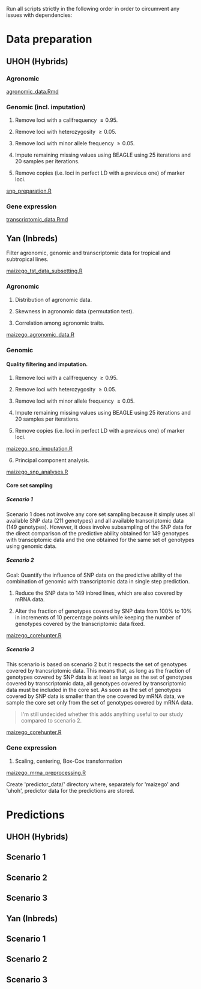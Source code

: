 Run all scripts strictly in the following order in order to circumvent any
issues with dependencies:

# Data preparation
## UHOH (Hybrids)
### Agronomic
[agronomic_data.Rmd](reports/agronomic_data.Rmd)

### Genomic (incl. imputation)

1.   Remove loci with a callfrequency $\geq 0.95$.

2.   Remove loci with heterozygosity $\geq 0.05$.

3.   Remove loci with minor allele frequency $\geq 0.05$.

4.   Impute remaining missing values using BEAGLE using 25 iterations and 20
     samples per iterations.

5.   Remove copies (i.e. loci in perfect LD with a previous one) of marker
     loci.

[snp_preparation.R](analysis/snp_preparation.R)


### Gene expression

[transcriptomic_data.Rmd](reports/transcriptomic_data.Rmd)




## Yan (Inbreds)
Filter agronomic, genomic and transcriptomic data for tropical and subtropical
lines.

[maizego_tst_data_subsetting.R](analysis/maizego_tst_data_subsetting.R)



### Agronomic
1.   Distribution of agronomic data.

2.   Skewness in agronomic data (permutation test).

3.   Correlation among agronomic traits.

[maizego_agronomic_data.R](analysis/maizego_agronomic_data.R)


### Genomic
#### Quality filtering and imputation.

1.   Remove loci with a callfrequency $\geq 0.95$.

2.   Remove loci with heterozygosity $\geq 0.05$.

3.   Remove loci with minor allele frequency $\geq 0.05$.

4.   Impute remaining missing values using BEAGLE using 25 iterations and 20
     samples per iterations.

5.   Remove copies (i.e. loci in perfect LD with a previous one) of marker
     loci.

[maizego_snp_imputation.R](analysis/maizego_snp_imputation.R)

6.   Principal component analysis.

[maizego_snp_analyses.R](analysis/maizego_snp_analyses.R)


#### Core set sampling
##### Scenario 1
Scenario 1 does not involve any core set sampling because it simply uses all
available SNP data (211 genotypes) and all available transcriptomic data (149
genotypes).
However, it does involve subsampling of the SNP data for the direct comparison
of the predictive ability obtained for 149 genotypes with transciptomic data
and the one obtained for the same set of genotypes using genomic data.


##### Scenario 2
Goal: Quantify the influence of SNP data on the predictive ability of the
combination of genomic with transcriptomic data in single step prediction.

1.   Reduce the SNP data to 149 inbred lines, which are also covered by mRNA 
     data.

2.   Alter the fraction of genotypes covered by SNP data from 100% to 10% in
     increments of 10 percentage points while keeping the number of genotypes
     covered by the transcriptomic data fixed.

[maizego_corehunter.R](analysis/maizego_corehunter.R)


##### Scenario 3
This scenario is based on scenario 2 but it respects the set of genotypes
covered by trancsriptomic data.
This means that, as long as the fraction of genotypes covered by SNP data is at
least as large as the set of genotypes covered by transcriptomic data, all
genotypes covered by transcriptomic data must be included in the core set.
As soon as the set of genotypes covered by SNP data is smaller than the one
covered by mRNA data, we sample the core set only from the set of genotypes
covered by mRNA data.

> I'm still undecided whether this adds anything useful to our study compared
> to scenario 2.

[maizego_corehunter.R](analysis/maizego_corehunter.R)


### Gene expression
1.   Scaling, centering, Box-Cox transformation

[maizego_mrna_preprocessing.R](analysis/maizego_mrna_preprocessing.R)





Create 'predictor_data/' directory where, separately for 'maizego' and 'uhoh',
predictor data for the predictions are stored.


# Predictions
## UHOH (Hybrids)
## Scenario 1
## Scenario 2
## Scenario 3

## Yan (Inbreds)
## Scenario 1
## Scenario 2
## Scenario 3

